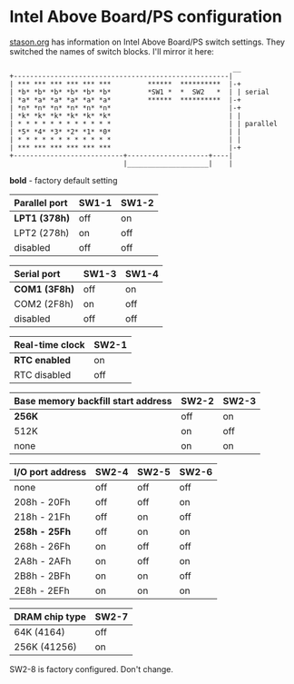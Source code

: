 # Intel Above Board/PS configuration

[stason.org](https://stason.org/TULARC/pc/io-cards/I-L/INTEL-CORPORATION-Multi-I-O-card-ABOVE-BOARD-PS.html)
has information on Intel Above Board/PS switch settings.
They switched the names of switch blocks.
I'll mirror it here:


                                                           __
    +-----------------------------------------------------|
    | *** *** *** *** *** ***         ******  **********  |-+
    | *b* *b* *b* *b* *b* *b*         *SW1 *  *  SW2   *  | | serial
    | *a* *a* *a* *a* *a* *a*         ******  **********  |-+
    | *n* *n* *n* *n* *n* *n*                             |-+
    | *k* *k* *k* *k* *k* *k*                             | |
    | * * * * * * * * * * * *                             | | parallel
    | *5* *4* *3* *2* *1* *0*                             | |
    | * * * * * * * * * * * *                             | |
    | *** *** *** *** *** ***                             |-+
    +---------------------------+--------------------+----|	
                                |____________________|    |


**bold** - factory default setting


| Parallel port   | SW1-1 | SW1-2 |
|:----------------|:------|:------|
| **LPT1 (378h)** | off   | on    |
| LPT2 (278h)     | on    | off   |
| disabled        | off   | off   |


| Serial port     | SW1-3 | SW1-4 |
|:----------------|:------|:------|
| **COM1 (3F8h)** | off   | on    |
| COM2 (2F8h)     | on    | off   |
| disabled        | off   | off   |


| Real-time clock | SW2-1 |
|:----------------|:------|
| **RTC enabled** | on    |
| RTC disabled    | off   |


| Base memory backfill start address | SW2-2 | SW2-3 |
|:-----------------------------------|:------|:------|
| **256K**                           | off   | on    |
| 512K                               | on    | off   |
| none                               | on    | on    |


| I/O port address | SW2-4 | SW2-5 | SW2-6 |
|:-----------------|:------|:------|:------|
| none             | off   | off   | off   |
| 208h - 20Fh      | off   | off   | on    |
| 218h - 21Fh      | off   | on    | off   |
| **258h - 25Fh**  | off   | on    | on    |
| 268h - 26Fh      | on    | off   | off   |
| 2A8h - 2AFh      | on    | off   | on    |
| 2B8h - 2BFh      | on    | on    | off   |
| 2E8h - 2EFh      | on    | on    | on    |


| DRAM chip type | SW2-7 |
|:---------------|:------|
| 64K (4164)     | off   |
| 256K (41256)   | on    |


SW2-8 is factory configured. Don't change.
